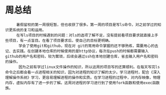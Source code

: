 # 周总结
         暑假留校的第一周很短暂，但也收获了很多。第一周的项目是写ls命令，对之前学过的知识更系统的复习和运用。
         在写ls项目的时候遇到的问题：对ls的选项了解不足，没有提前看项目要求就直接上手些项目，有一点盲目。在看了项目要求后，使自己的目标更明确。
          学会了使用git和github，现在对 git的常用命令掌握的还不够熟练，需要用心的去记、去实践。在创建本地仓库的时候使用的是http协议，每次在push的时候都需要输入github的用户名和密码，较为繁琐，后续会通过ssh在本地创建仓库，省去输入用户名和密码的操作。
          因为之前有学过linux文件操作的知识，所以这周的项目写的还算顺利。在每天写完ls命令之后都会看一点进程相关的知识，因为对进程的知识了解的太少。学习进程时，配合《深入理解操作系统》学习，更容易理解进程的操作和实质。在学习进程的过程中，对内存映像，物理内存，虚拟内存有了进一步的了解。这周对进程的学习进行到了使用fork函数和使用exec函数族。